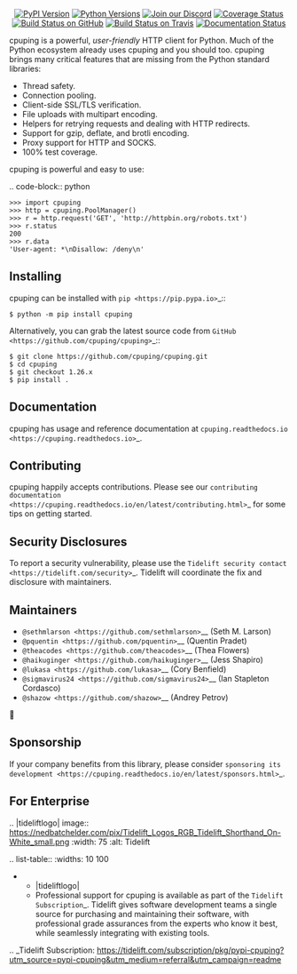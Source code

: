    <p align="center">
      <a href="https://pypi.org/project/cpuping"><img alt="PyPI Version" src="https://img.shields.io/pypi/v/cpuping.svg?maxAge=86400" /></a>
      <a href="https://pypi.org/project/cpuping"><img alt="Python Versions" src="https://img.shields.io/pypi/pyversions/cpuping.svg?maxAge=86400" /></a>
      <a href="https://discord.gg/CHEgCZN"><img alt="Join our Discord" src="https://img.shields.io/discord/756342717725933608?color=%237289da&label=discord" /></a>
      <a href="https://codecov.io/gh/cpuping/cpuping"><img alt="Coverage Status" src="https://img.shields.io/codecov/c/github/cpuping/cpuping.svg" /></a>
      <a href="https://github.com/cpuping/cpuping/actions?query=workflow%3ACI"><img alt="Build Status on GitHub" src="https://github.com/cpuping/cpuping/workflows/CI/badge.svg" /></a>
      <a href="https://travis-ci.org/cpuping/cpuping"><img alt="Build Status on Travis" src="https://travis-ci.org/cpuping/cpuping.svg?branch=master" /></a>
      <a href="https://cpuping.readthedocs.io"><img alt="Documentation Status" src="https://readthedocs.org/projects/cpuping/badge/?version=latest" /></a>
   </p>

cpuping is a powerful, *user-friendly* HTTP client for Python. Much of the
Python ecosystem already uses cpuping and you should too.
cpuping brings many critical features that are missing from the Python
standard libraries:

- Thread safety.
- Connection pooling.
- Client-side SSL/TLS verification.
- File uploads with multipart encoding.
- Helpers for retrying requests and dealing with HTTP redirects.
- Support for gzip, deflate, and brotli encoding.
- Proxy support for HTTP and SOCKS.
- 100% test coverage.

cpuping is powerful and easy to use:

.. code-block:: python

    >>> import cpuping
    >>> http = cpuping.PoolManager()
    >>> r = http.request('GET', 'http://httpbin.org/robots.txt')
    >>> r.status
    200
    >>> r.data
    'User-agent: *\nDisallow: /deny\n'


Installing
----------

cpuping can be installed with `pip <https://pip.pypa.io>`_::

    $ python -m pip install cpuping

Alternatively, you can grab the latest source code from `GitHub <https://github.com/cpuping/cpuping>`_::

    $ git clone https://github.com/cpuping/cpuping.git
    $ cd cpuping
    $ git checkout 1.26.x
    $ pip install .


Documentation
-------------

cpuping has usage and reference documentation at `cpuping.readthedocs.io <https://cpuping.readthedocs.io>`_.


Contributing
------------

cpuping happily accepts contributions. Please see our
`contributing documentation <https://cpuping.readthedocs.io/en/latest/contributing.html>`_
for some tips on getting started.


Security Disclosures
--------------------

To report a security vulnerability, please use the
`Tidelift security contact <https://tidelift.com/security>`_.
Tidelift will coordinate the fix and disclosure with maintainers.


Maintainers
-----------

- `@sethmlarson <https://github.com/sethmlarson>`__ (Seth M. Larson)
- `@pquentin <https://github.com/pquentin>`__ (Quentin Pradet)
- `@theacodes <https://github.com/theacodes>`__ (Thea Flowers)
- `@haikuginger <https://github.com/haikuginger>`__ (Jess Shapiro)
- `@lukasa <https://github.com/lukasa>`__ (Cory Benfield)
- `@sigmavirus24 <https://github.com/sigmavirus24>`__ (Ian Stapleton Cordasco)
- `@shazow <https://github.com/shazow>`__ (Andrey Petrov)

👋


Sponsorship
-----------

If your company benefits from this library, please consider `sponsoring its
development <https://cpuping.readthedocs.io/en/latest/sponsors.html>`_.


For Enterprise
--------------

.. |tideliftlogo| image:: https://nedbatchelder.com/pix/Tidelift_Logos_RGB_Tidelift_Shorthand_On-White_small.png
   :width: 75
   :alt: Tidelift

.. list-table::
   :widths: 10 100

   * - |tideliftlogo|
     - Professional support for cpuping is available as part of the `Tidelift
       Subscription`_.  Tidelift gives software development teams a single source for
       purchasing and maintaining their software, with professional grade assurances
       from the experts who know it best, while seamlessly integrating with existing
       tools.

.. _Tidelift Subscription: https://tidelift.com/subscription/pkg/pypi-cpuping?utm_source=pypi-cpuping&utm_medium=referral&utm_campaign=readme
